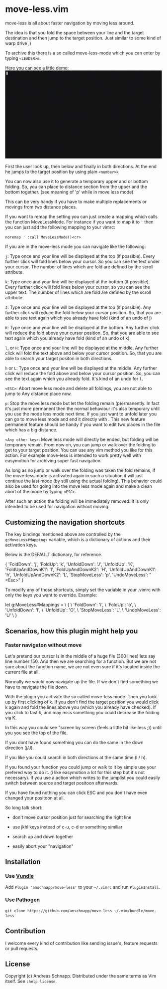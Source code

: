 # move-less.vim

move-less is all about faster navigation by moving less around.

The idea is that you fold the space between your line and the target destination and then jump to the target position. Just similar to some kind of warp drive ;) 

To archive this there is a so called move-less-mode which you can enter by typing `<LEADER>m`.




Here you can see a little demo:
![move-less demonstration](https://raw.githubusercontent.com/anschnapp/hostGifsForReadmeOtherProjects/master/move-less-demo.gif)

First the user look up, then below and finally in both directions.
At the end he jumps to the target position by using plain `<number>k`

You can now also use it to generate a temporary upper and or bottom folding. So, you can place to distance section from the upper and the bottom together. (see meaning of 'p' while in move less mode)

This can be very handy if you have to make multiple replacements or movings from two distance places. 

If you want to remap the setting you can just create a mapping which calls the function MoveLessMode.
For instance if you want to map it to `'` then you can just add the following mapping to your vimrc:

`noremap ' :call MoveLessMode()<cr>`

If you are in the move-less mode you can navigate like the following:

`j`: Type once and your line will be displayed at the top (if possible). Every further click will fold lines below your cursor. So you can see the text under your cursor. The number of lines which are fold are defined by the scroll attribute.

`k`: Type once and your line will be displayed at the bottom (if possible). Every further click will fold lines below your cursor, so you can see the upper text. The number of lines which are fold are defined by the scroll attribute.

`J`: Type once and your line will be displayed at the top (if possible). Any further click will reduce the fold below your cursor position. So, that you are able to see text again which you already have fold (kind of an undo of j)

`K`: Type once and your line will be displayed at the bottom. Any further click will reduce the fold above your cursor position. So, that you are able to see text again which you already have fold (kind of an undo of k)

`l`, or `H`: Type once and your line will be displayed at the middle. Any further click will fold the text above and below your cursor position. So, that you are able to search your target positon in both directions.

`h` or `L`: Type once and your line will be displayed at the middle. Any further click will reduce the fold above and below your cursor position. So, you can see the text again which you already fold. It's kind of an undo for `l`.

`<ESC>`: Abort move less mode and delete all foldings, you are not able to jump to Any distance place now.

`p`: Stop the move less mode but let the folding remain (p)ermanently. In fact it's just more permanent then the normal behaviour it's also temporary until you use the mode less mode next time.
If you just want to unfold later you can go to move less mode and end it directly with <ESC>. This new feature permanent feature should be handy if you want to edit two places in the file which has a big distance.

`<Any other key>`: Move less mode will directly be ended, but folding will be temporary remain. From now on, you can jump or walk over the folding to get to your target position. You can use any vim method you like for this action. For example move-less is intended to work pretty well with easymotion for archiving super fast navigation.

As long as no jump or walk over the folding was taken the fold remains, if the move-less mode is activated again in such a situation it will just continue the last mode (by still using the actual folding). 
This behavior could also be used for going into the move less mode again and make a clean abort of the mode by typing `<ESC>`.


After such an action the folding will be immediately removed. It is only intended to be used for navigation without moving.

## Customizing the navigation shortcuts

The key bindings mentioned above are controlled by the `g:MoveLess#Mappings`
variable, which is a dictionary of actions and their activation keys.

Below is the DEFAULT dictionary, for reference.

{
    'FoldDown': 'j',
    'FoldUp': 'k',
    'UnfoldDown': 'J',
    'UnfoldUp': 'K',
    'FoldUpAndDownK1': 'l',
    'FoldUpAndDownK2': 'H',
    'UnfoldUpAndDownK1': 'h',
    'UnfoldUpAndDownK2': 'L',
    'StopMoveLess': 'p',
    'UndoMoveLess': "\<Esc>"
}
  
To modify any of those shortcuts, simply set the variable in your .vimrc
with only the keys you want to override. Example:

let g:MoveLess#Mappings =
  \   {
  \     'FoldDown': 'i',
  \     'FoldUp': 'o',
  \     'UnfoldDown': 'I',
  \     'UnfoldUp': 'O',
  \     'StopMoveLess': 'L',
  \     'UndoMoveLess': 'U'
  \ }


## Scenarios, how this plugin might help you
### Faster navigaton without move
Let's pretend our cursor is in the middle of a huge file (300 lines) lets say line number 150. And then we are searching for a function. But we are not sure about the function name, we are not even sure if it's located inside the current file at all.

Normally we would now navigate up the file. If we don't find something we have to navigate the file down.

With the plugin you activate the so called move-less mode. Then you look up by first clicking of k. If you don't find the target position you would click k again and fold the lines above you (which you already have checked). If you click to fast k, and may miss something you could decrease the folding via K.

In this way you could see "screen by screen (feels a little bit like less ;)) until you you see the top of the file.

If you dont have found something you can do the same in the down direction (j/J).

If you like you could search in both directions at the same time (l / h).

If you found your function you could jump or walk to it by simple use your prefered way to do it. (i like easymotion a lot for this step but it's not necessary). If you use a action which writes to the jumplist you could easily switch between source and target positoon afterwards.

If you have found nothing you can click ESC and you don't have even changed your positoon at all.

So long talk short:

* don't move cursor position just for searching the right line


* use jkhl keys instead of c-u, c-d or something similiar

* search up and down together

* easily abort your "navigation"

## Installation

### Use [Vundle](https://github.com/gmarik/Vundle.vim)

Add `Plugin 'anschnapp/move-less'` to your `~/.vimrc` and run `PluginInstall`.

### Use [Pathogen](https://github.com/tpope/vim-pathogen)
```
git clone https://github.com/anschnapp/move-less ~/.vim/bundle/move-less
```

## Contribution
I welcome every kind of contribution like sending issue's, feature requests or pull requests.

## License
Copyright (c) Andreas Schnapp.  Distributed under the same terms as Vim itself.
See `:help license`.
